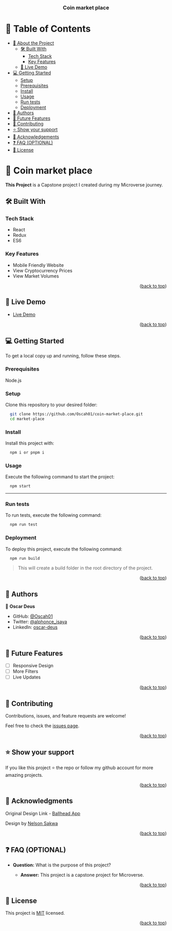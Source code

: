 <a name="readme-top"></a>

<div align="center">
  <h3><b>Coin market place</b></h3>
</div>

<!-- TABLE OF CONTENTS -->

# 📗 Table of Contents

- [📖 About the Project](#about-project)
  - [🛠 Built With](#built-with)
    - [Tech Stack](#tech-stack)
    - [Key Features](#key-features)
  - [🚀 Live Demo](#live-demo)
- [💻 Getting Started](#getting-started)
  - [Setup](#setup)
  - [Prerequisites](#prerequisites)
  - [Install](#install)
  - [Usage](#usage)
  - [Run tests](#run-tests)
  - [Deployment](#triangular_flag_on_post-deployment)
- [👥 Authors](#authors)
- [🔭 Future Features](#future-features)
- [🤝 Contributing](#contributing)
- [⭐️ Show your support](#support)
- [🙏 Acknowledgements](#acknowledgements)
- [❓ FAQ (OPTIONAL)](#faq)
- [📝 License](#license)

<!-- PROJECT DESCRIPTION -->

# 📖 Coin market place<a name="about-project"></a>

**This Project** is a Capstone project I created during my Microverse journey.

## 🛠 Built With <a name="built-with"></a>
 
### Tech Stack <a name="tech-stack"></a>

- React
- Redux
- ES6

<!-- Features -->

### Key Features <a name="key-features"></a>

- Mobile Friendly Website
- View Cryptocurrency Prices
- View Market Volumes

<p align="right">(<a href="#readme-top">back to top</a>)</p>

<!-- LIVE DEMO -->

## 🚀 Live Demo <a name="live-demo"></a>

- [Live Demo](https://gleaming-faloodeh-441eb6.netlify.app/)

<p align="right">(<a href="#readme-top">back to top</a>)</p>

<!-- GETTING STARTED -->

## 💻 Getting Started <a name="getting-started"></a>

To get a local copy up and running, follow these steps.

### Prerequisites

Node.js

### Setup

Clone this repository to your desired folder:

```sh
  git clone https://github.com/Oscah01/coin-market-place.git
  cd market-place
```

### Install

Install this project with:

```sh
  npm i or pnpm i 
```

### Usage

Execute the following command to start the project:

```sh
  npm start
```

---

### Run tests

To run tests, execute the following command:

```sh
  npm run test
```

### Deployment

To deploy this project, execute the following command:

```sh
  npm run build
```

> This will create a build folder in the root directory of the project.

<p align="right">(<a href="#readme-top">back to top</a>)</p>

## 👥 Authors <a name="authors"></a>

👤 **Oscar Deus**

- GitHub: [@Oscah01](https://github.com/Oscah01)
- Twitter: [@alphonce_isaya](https://twitter.com/alphonce_isaya)
- LinkedIn: [oscar-deus](linkedin.com/in/oscar-deus-757833210/)

<p align="right">(<a href="#readme-top">back to top</a>)</p>

<!-- FUTURE FEATURES -->

## 🔭 Future Features <a name="future-features"></a>

- [ ] Responsive Design
- [ ] More Filters
- [ ] Live Updates

<p align="right">(<a href="#readme-top">back to top</a>)</p>

<!-- CONTRIBUTING -->

## 🤝 Contributing <a name="contributing"></a>

Contributions, issues, and feature requests are welcome!

Feel free to check the [issues page](../../issues/).

<p align="right">(<a href="#readme-top">back to top</a>)</p>

<!-- SUPPORT -->

## ⭐️ Show your support <a name="support"></a>

If you like this project ⭐️ the repo or follow my github account for more amazing projects.

<p align="right">(<a href="#readme-top">back to top</a>)</p>

<!-- ACKNOWLEDGEMENTS -->

## 🙏 Acknowledgments <a name="acknowledgements"></a>

Original Design Link - [Ballhead App](https://www.behance.net/gallery/31579789/Ballhead-App-(Free-PSDs))

Design by [Nelson Sakwa](https://www.behance.net/sakwadesignstudio)

<p align="right">(<a href="#readme-top">back to top</a>)</p>

<!-- FAQ (optional) -->

## ❓ FAQ (OPTIONAL) <a name="faq"></a>

- **Question:** What is the purpose of this project?

  - **Answer:** This project is a capstone project for Microverse.

<p align="right">(<a href="#readme-top">back to top</a>)</p>

<!-- LICENSE -->

## 📝 License <a name="license"></a>

This project is [MIT](./LICENSE) licensed.

<p align="right">(<a href="#readme-top">back to top</a>)</p>
